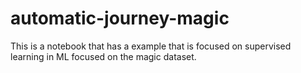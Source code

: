 # automatic-journey-magic
This is a notebook that has a example that is focused on supervised learning in ML focused on the magic dataset.
